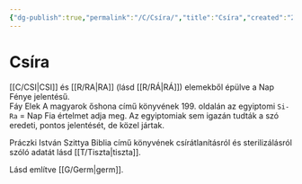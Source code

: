 ```yaml
---
{"dg-publish":true,"permalink":"/C/Csíra/","title":"Csíra","created":"2025-05-03T09:28","updated":"2025-05-03T09:29"}
---
```



# Csíra

[[C/CSI\|CSI]] és [[R/RA\|RA]] (lásd [[R/RÁ\|RÁ]]) elemekből épülve a Nap Fénye jelentésű.   
Fáy Elek A magyarok őshona című könyvének 199. oldalán az egyiptomi `Si-Ra` = Nap Fia értelmet adja meg. Az egyiptomiak sem igazán tudták a szó eredeti, pontos jelentését, de közel jártak.  

Práczki István Szittya Biblia című könyvének csírátlanításról és sterilizálásról szóló adatát lásd [[T/Tiszta\|tiszta]].  

Lásd említve [[G/Germ\|germ]].  
